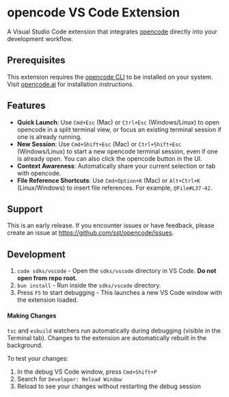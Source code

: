 # opencode VS Code Extension

A Visual Studio Code extension that integrates [opencode](https://opencode.ai) directly into your development workflow.

## Prerequisites

This extension requires the [opencode CLI](https://opencode.ai) to be installed on your system. Visit [opencode.ai](https://opencode.ai) for installation instructions.

## Features

- **Quick Launch**: Use `Cmd+Esc` (Mac) or `Ctrl+Esc` (Windows/Linux) to open opencode in a split terminal view, or focus an existing terminal session if one is already running.
- **New Session**: Use `Cmd+Shift+Esc` (Mac) or `Ctrl+Shift+Esc` (Windows/Linux) to start a new opencode terminal session, even if one is already open. You can also click the opencode button in the UI.
- **Context Awareness**: Automatically share your current selection or tab with opencode.
- **File Reference Shortcuts**: Use `Cmd+Option+K` (Mac) or `Alt+Ctrl+K` (Linux/Windows) to insert file references. For example, `@File#L37-42`.

## Support

This is an early release. If you encounter issues or have feedback, please create an issue at https://github.com/sst/opencode/issues.

## Development

1. `code sdks/vscode` - Open the `sdks/vscode` directory in VS Code. **Do not open from repo root.**
2. `bun install` - Run inside the `sdks/vscode` directory.
3. Press `F5` to start debugging - This launches a new VS Code window with the extension loaded.

#### Making Changes

`tsc` and `esbuild` watchers run automatically during debugging (visible in the Terminal tab). Changes to the extension are automatically rebuilt in the background.

To test your changes:

1. In the debug VS Code window, press `Cmd+Shift+P`
2. Search for `Developer: Reload Window`
3. Reload to see your changes without restarting the debug session
